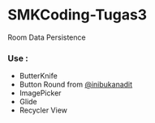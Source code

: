 # SMKCoding-Tugas3
Room Data Persistence
### Use : 
- ButterKnife
- Button Round from [@inibukanadit](https://medium.com/@inibukanadit/androidstarter-1-i-want-a-round-button-636bc5553d6d)
- ImagePicker
- Glide
- Recycler View
